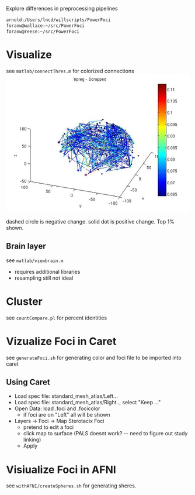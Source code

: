 Explore differences in preprocessing pipelines

	arnold:/Users/lncd/willscripts/PowerFoci
	foranw@wallace:~/src/PowerFoci
	foranw@reese:~/src/PowerFoci




# Visualize
see `matlab/connectThres.m` for colorized connections
![Scrapped Pipeline vs bpregres](https://github.com/WillForan/PowerFoci/raw/master/matlab/scrapped.jpg)

dashed circle is negative change. solid dot is positive change. Top 1% shown.

## Brain layer

see `matlab/viewbrain.m`

* requires additional libraries
* resampling still not ideal

# Cluster 
see `countCompare.pl` for percent identities

# Vizualize Foci in Caret 
see `generateFoci.sh` for generating color and foci file to be imported into caret

## Using Caret 
* Load spec file: standard_mesh_atlas/Left...
* Load spec file: standard_mesh_atlas/Right.., select "Keep ..."
* Open Data: load .foci and .focicolor
	* if foci are on "Left" all will be shown
* Layers -> Foci -> Map Sterotacix Foci
	* pretend to edit a foci 
	* click map to surface (PALS doesnt work? -- need to figure out study linking)
	* Apply


# Visiualize Foci in AFNI 
see `withAFNI/createSpheres.sh` for generating sheres.
